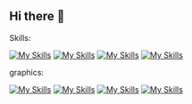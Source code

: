 ## Hi there 👋

<!--
**dXRtinXb/dXRtinXb** is a ✨ _special_ ✨ repository because its `README.md` (this file) appears on your GitHub profile.

Here are some ideas to get you started:

- 🔭 I’m currently working on ...
- 🌱 I’m currently learning ...
- 👯 I’m looking to collaborate on ...
- 🤔 I’m looking for help with ...
- 💬 Ask me about ...
- 📫 How to reach me: ...
- 😄 Pronouns: ...
- ⚡ Fun fact: ...
-->








Skills:





[![My Skills](https://skillicons.dev/icons?i=js,html,css)](https://skillicons.dev)
[![My Skills](https://skillicons.dev/icons?i=java,kotlin,figma&theme=dark,idea)](https://skillicons.dev)
[![My Skills](https://skillicons.dev/icons?i=cs)](https://skillicons.dev)
[![My Skills](https://skillicons.dev/icons?i=django,git,github)](https://skillicons.dev)









graphics:





[![My Skills](https://skillicons.dev/icons?i=ai)](https://skillicons.dev)
[![My Skills](https://skillicons.dev/icons?i=ae)](https://skillicons.dev)
[![My Skills](https://skillicons.dev/icons?i=ps)](https://skillicons.dev)
[![My Skills](https://skillicons.dev/icons?i=pr)](https://skillicons.dev)





